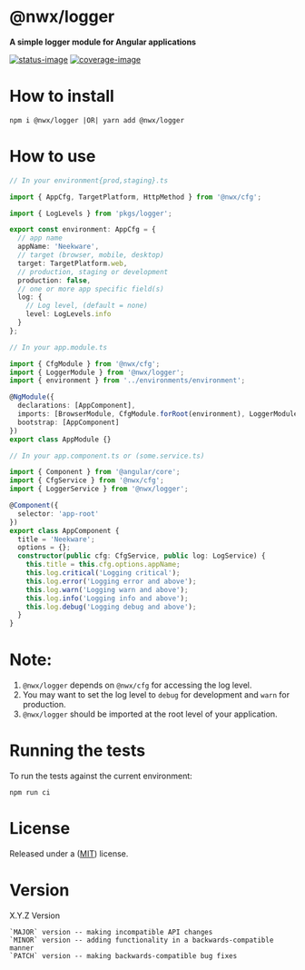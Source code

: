 # @nwx/logger

**A simple logger module for Angular applications**

[![status-image]][status-link]
[![coverage-image]][coverage-link]

# How to install

    npm i @nwx/logger |OR| yarn add @nwx/logger

# How to use

```typescript
// In your environment{prod,staging}.ts

import { AppCfg, TargetPlatform, HttpMethod } from '@nwx/cfg';

import { LogLevels } from 'pkgs/logger';

export const environment: AppCfg = {
  // app name
  appName: 'Neekware',
  // target (browser, mobile, desktop)
  target: TargetPlatform.web,
  // production, staging or development
  production: false,
  // one or more app specific field(s)
  log: {
    // Log level, (default = none)
    level: LogLevels.info
  }
};
```

```typescript
// In your app.module.ts

import { CfgModule } from '@nwx/cfg';
import { LoggerModule } from '@nwx/logger';
import { environment } from '../environments/environment';

@NgModule({
  declarations: [AppComponent],
  imports: [BrowserModule, CfgModule.forRoot(environment), LoggerModule],
  bootstrap: [AppComponent]
})
export class AppModule {}
```

```typescript
// In your app.component.ts or (some.service.ts)

import { Component } from '@angular/core';
import { CfgService } from '@nwx/cfg';
import { LoggerService } from '@nwx/logger';

@Component({
  selector: 'app-root'
})
export class AppComponent {
  title = 'Neekware';
  options = {};
  constructor(public cfg: CfgService, public log: LogService) {
    this.title = this.cfg.options.appName;
    this.log.critical('Logging critical');
    this.log.error('Logging error and above');
    this.log.warn('Logging warn and above');
    this.log.info('Logging info and above');
    this.log.debug('Logging debug and above');
  }
}
```

# Note:

1. `@nwx/logger` depends on `@nwx/cfg` for accessing the log level.
2. You may want to set the log level to `debug` for development and `warn` for production.
3. `@nwx/logger` should be imported at the root level of your application.

# Running the tests

To run the tests against the current environment:

    npm run ci

# License

Released under a ([MIT](https://github.com/neekware/nwx-logger/blob/master/LICENSE)) license.

# Version

X.Y.Z Version

    `MAJOR` version -- making incompatible API changes
    `MINOR` version -- adding functionality in a backwards-compatible manner
    `PATCH` version -- making backwards-compatible bug fixes

[status-image]: https://secure.travis-ci.org/neekware/nwx-logger.png?branch=master
[status-link]: http://travis-ci.org/neekware/nwx-logger?branch=master
[coverage-image]: https://coveralls.io/repos/neekware/nwx-logger/badge.svg
[coverage-link]: https://coveralls.io/r/neekware/nwx-logger
